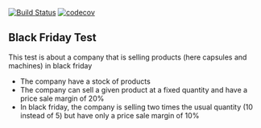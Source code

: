 [![Build Status](https://travis-ci.com/MalyanaSkyrim/blackfriday.svg?branch=master)](https://travis-ci.com/MalyanaSkyrim/blackfriday)
[![codecov](https://img.shields.io/codecov/c/github/MalyanaSkyrim/blackfriday.svg)](https://codecov.io/gh/MalyanaSkyrim/blackfriday/branch/master)

Black Friday Test
-----

This test is about a company that is selling products (here capsules and machines) in black friday
- The company have a stock of products
- The company can sell a given product at a fixed quantity and have a price sale margin of 20%
- In black friday, the company is selling two times the usual quantity (10 instead of 5) but have only a price sale margin of 10%
